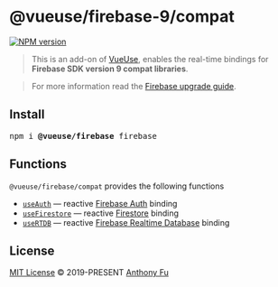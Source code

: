 # @vueuse/firebase-9/compat

[![NPM version](https://img.shields.io/npm/v/@vueuse/firebase?color=a1b858)](https://www.npmjs.com/package/@vueuse/firebase)

> This is an add-on of [VueUse](https://github.com/vueuse/vueuse), enables the real-time bindings for **Firebase SDK version 9 compat libraries**.

> For more information read the [Firebase upgrade guide](https://firebase.google.com/docs/web/modular-upgrade).

## Install

<pre class='language-bash'>
npm i <b>@vueuse/firebase</b> firebase
</pre>

## Functions

`@vueuse/firebase/compat` provides the following functions

<!--GENERATED LIST, DO NOT MODIFY MANUALLY-->
<!--FUNCTIONS_LIST_STARTS-->
  - [`useAuth`](https://vueuse.org/firebase-9/compat/useAuth/) — reactive [Firebase Auth](https://firebase.google.com/docs/auth) binding
  - [`useFirestore`](https://vueuse.org/firebase-9/compat/useFirestore/) — reactive [Firestore](https://firebase.google.com/docs/firestore) binding
  - [`useRTDB`](https://vueuse.org/firebase-9/compat/useRTDB/) — reactive [Firebase Realtime Database](https://firebase.google.com/docs/database) binding


<!--FUNCTIONS_LIST_ENDS-->

## License

[MIT License](https://github.com/vueuse/vueuse/blob/master/LICENSE) © 2019-PRESENT [Anthony Fu](https://github.com/antfu)
